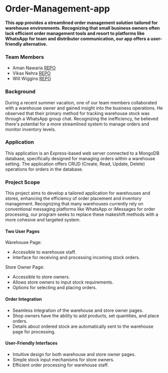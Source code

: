 # Order-Management-app
**This app provides a streamlined order management solution tailored for warehouse environments. Recognizing that small business owners often lack efficient order management tools and resort to platforms like WhatsApp for team and distributor communication, our app offers a user-friendly alternative.**

### Team Members
* Aman Nawaria [REPO](https://github.com/amannawaria12?tab=repositories)
* Vikas Nehra [REPO](https://github.com/VikAsNeHrA1?tab=repositories)
* Will Wiggins [REPO](https://github.com/mithrandiryeet?tab=repositories)

### Background
During a recent summer vacation, one of our team members collaborated with a warehouse owner and gained insight into the business operations. He observed that their primary method for tracking warehouse stock was through a WhatsApp group chat. Recognizing the inefficiency, he believed there's potential for a more streamlined system to manage orders and monitor inventory levels.

### Application
This application is an Express-based web server connected to a MongoDB database, specifically designed for managing orders within a warehouse setting. The application offers CRUD (Create, Read, Update, Delete) operations for orders in the database.

### Project Scope
This project aims to develop a tailored application for warehouses and stores, enhancing the efficiency of order placement and inventory management. Recognizing that many warehouses currently rely on conventional messaging platforms like WhatsApp or iMessages for order processing, our program seeks to replace these makeshift methods with a more cohesive and targeted system.
 
 #### Two User Pages
  Warehouse Page: 
   * Accessible to warehouse staff. 
   * Interface for receiving and processing incoming stock orders. 
     
  Store Owner Page: 
   * Accessible to store owners. 
   * Allows store owners to input stock requirements. 
   * Options for selecting and placing orders.

  #### Order Integration
   * Seamless integration of the warehouse and store owner pages.
   * Shop owners have the ability to add products, set quantities, and place orders.
   * Details about ordered stock are automatically sent to the warehouse page for processing.

  #### User-Friendly Interfaces
   * Intuitive design for both warehouse and store owner pages.
   * Simple stock input mechanisms for store owners.
   * Efficient order processing for warehouse staff.

  
